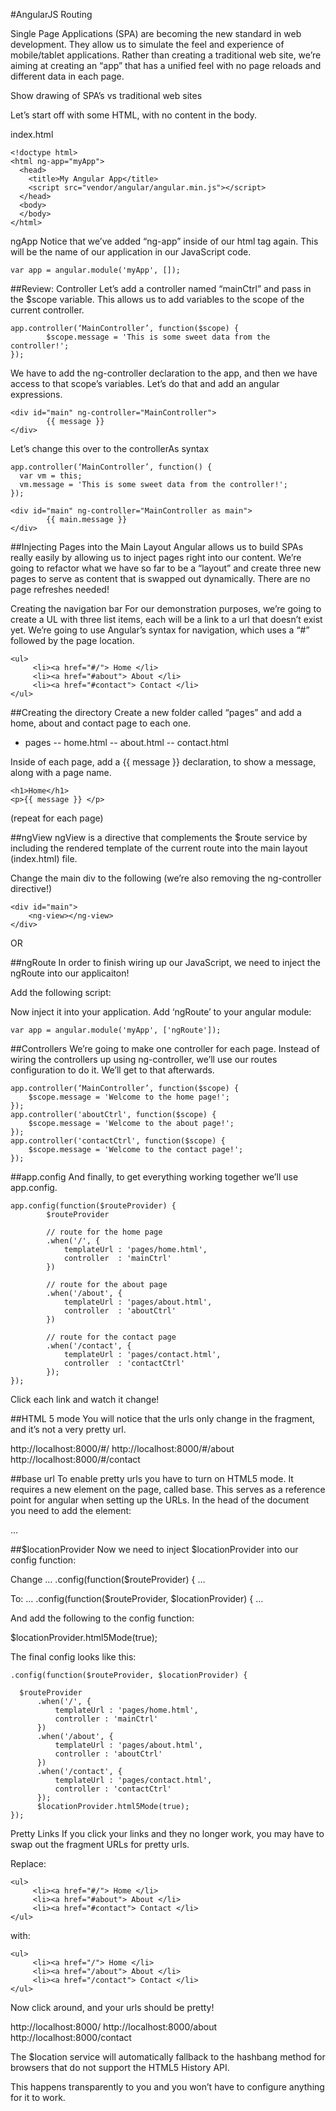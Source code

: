 #AngularJS Routing

Single Page Applications (SPA) are becoming the new standard in web development. They allow us to simulate the feel and experience of mobile/tablet applications. Rather than creating a traditional web site, we’re aiming at creating an “app” that has a unified feel with no page reloads and different data in each page.

Show drawing of SPA’s vs traditional web sites

Let’s start off with some HTML, with no content in the body.

index.html

    <!doctype html>
    <html ng-app="myApp">
      <head>
        <title>My Angular App</title>
        <script src="vendor/angular/angular.min.js"></script>
      </head>
      <body>
      </body>
    </html>
    
ngApp
Notice that we’ve added “ng-app” inside of our html tag again. This will be the name of our application in our JavaScript code. 

    var app = angular.module('myApp', []);

##Review: Controller
Let’s add a controller named “mainCtrl” and pass in the $scope variable. This allows us to add variables to the scope of the current controller. 

    app.controller(‘MainController’, function($scope) {
            $scope.message = 'This is some sweet data from the controller!';
    });

We have to add the ng-controller declaration to the app, and then we have access to that scope’s variables. Let’s do that and add an angular expressions.

    <div id="main" ng-controller="MainController">
            {{ message }}
    </div>

Let’s change this over to the controllerAs syntax

    app.controller(‘MainController’, function() {
      var vm = this;
      vm.message = 'This is some sweet data from the controller!';
    });

    <div id="main" ng-controller="MainController as main">
            {{ main.message }}
    </div>

##Injecting Pages into the Main Layout
Angular allows us to build SPAs really easily by allowing us to inject pages right into our content. We’re going to refactor what we have so far to be a “layout” and create three new pages to serve as content that is swapped out dynamically. There are no page refreshes needed!

Creating the navigation bar
For our demonstration purposes, we’re going to create a UL with three list items, each will be a link to a url that doesn’t exist yet. We’re going to use Angular’s syntax for navigation, which uses a “#” followed by the page location.

    <ul>
         <li><a href="#/"> Home </li>
         <li><a href="#about"> About </li>
         <li><a href="#contact"> Contact </li>
    </ul>

##Creating the directory
Create a new folder called “pages” and add a home, about and contact page to each one.

- pages
-- home.html
-- about.html
-- contact.html

Inside of each page, add a {{ message }} declaration, to show a message, along with a page name.

    <h1>Home</h1>
    <p>{{ message }} </p>

(repeat for each page)

##ngView
ngView is a directive that complements the $route service by including the rendered template of the current route into the main layout (index.html) file. 

Change the main div to the following (we’re also removing the ng-controller directive!)

    <div id="main">
        <ng-view></ng-view>
    </div>

OR

<ng-view></ng-view>

##ngRoute
In order to finish wiring up our JavaScript, we need to inject the ngRoute into our applicaiton!

Add the following script:
<script src="vendor/angular-route/angular-route.min.js"></script>


Now inject it into your application. Add ‘ngRoute’ to your angular module:

    var app = angular.module('myApp', ['ngRoute']);

##Controllers
We’re going to make one controller for each page. Instead of wiring the controllers up using ng-controller, we’ll use our routes configuration to do it. We’ll get to that afterwards.

    app.controller(‘MainController’, function($scope) {
        $scope.message = 'Welcome to the home page!';
    });
    app.controller('aboutCtrl', function($scope) {
        $scope.message = 'Welcome to the about page!';
    });
    app.controller('contactCtrl', function($scope) {
        $scope.message = 'Welcome to the contact page!';
    });

##app.config
And finally, to get everything working together we’ll use app.config.

    app.config(function($routeProvider) {
            $routeProvider

            // route for the home page
            .when('/', {
                templateUrl : 'pages/home.html',
                controller  : 'mainCtrl'
            })

            // route for the about page
            .when('/about', {
                templateUrl : 'pages/about.html',
                controller  : 'aboutCtrl'
            })

            // route for the contact page
            .when('/contact', {
                templateUrl : 'pages/contact.html',
                controller  : 'contactCtrl'
            });
    });

Click each link and watch it change!

##HTML 5 mode
You will notice that the urls only change in the fragment, and it’s not a very pretty url. 

http://localhost:8000/#/
http://localhost:8000/#/about
http://localhost:8000/#/contact

##base url
To enable pretty urls you have to turn on HTML5 mode. It requires a new element on the page, called base. This serves as a reference point for angular when setting up the URLs. In the head of the document you need to add the <base href="/"> element:

<!doctype html>
<html>
<head>
    <meta charset="utf-8">
    …
    <base href="/">
</head>

##$locationProvider
Now we need to inject $locationProvider into our config function:

Change 
…   .config(function($routeProvider) {   …

To:
…   .config(function($routeProvider, $locationProvider) {   …

And add the following to the config function:

$locationProvider.html5Mode(true);


The final config looks like this:

    .config(function($routeProvider, $locationProvider) {

      $routeProvider
          .when('/', {
              templateUrl : 'pages/home.html',
              controller : 'mainCtrl'
          })
          .when('/about', {
              templateUrl : 'pages/about.html',
              controller : 'aboutCtrl'
          })
          .when('/contact', {
              templateUrl : 'pages/contact.html',
              controller : 'contactCtrl'
          });
          $locationProvider.html5Mode(true);
    });

Pretty Links
If you click your links and they no longer work, you may have to swap out the fragment URLs for pretty urls. 

Replace:

    <ul>
         <li><a href="#/"> Home </li>
         <li><a href="#about"> About </li>
         <li><a href="#contact"> Contact </li>
    </ul>

with:

    <ul>
         <li><a href="/"> Home </li>
         <li><a href="/about"> About </li>
         <li><a href="/contact"> Contact </li>
    </ul>

Now click around, and your urls should be pretty! 

http://localhost:8000/
http://localhost:8000/about
http://localhost:8000/contact

The $location service will automatically fallback to the hashbang method for browsers that do not support the HTML5 History API.

This happens transparently to you and you won’t have to configure anything for it to work.
